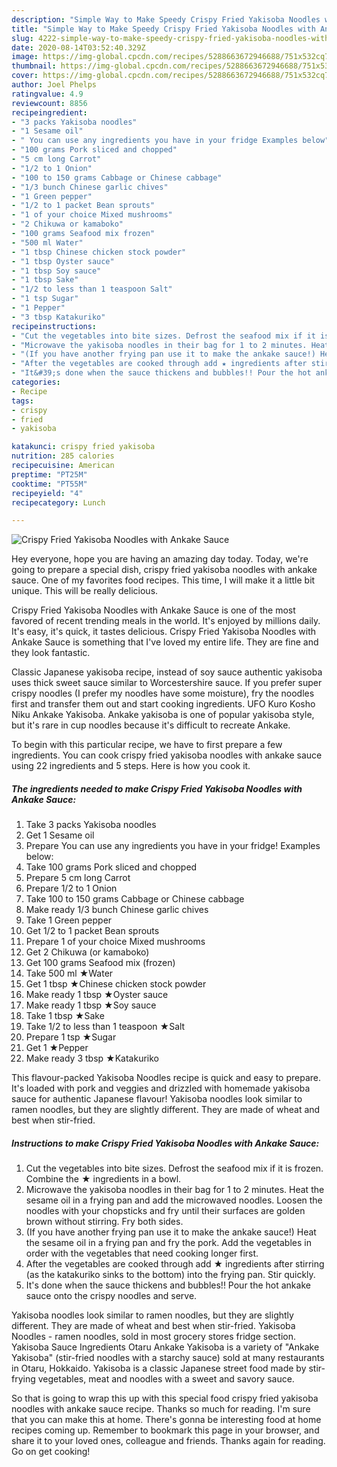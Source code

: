 ```yaml
---
description: "Simple Way to Make Speedy Crispy Fried Yakisoba Noodles with Ankake Sauce"
title: "Simple Way to Make Speedy Crispy Fried Yakisoba Noodles with Ankake Sauce"
slug: 4222-simple-way-to-make-speedy-crispy-fried-yakisoba-noodles-with-ankake-sauce
date: 2020-08-14T03:52:40.329Z
image: https://img-global.cpcdn.com/recipes/5288663672946688/751x532cq70/crispy-fried-yakisoba-noodles-with-ankake-sauce-recipe-main-photo.jpg
thumbnail: https://img-global.cpcdn.com/recipes/5288663672946688/751x532cq70/crispy-fried-yakisoba-noodles-with-ankake-sauce-recipe-main-photo.jpg
cover: https://img-global.cpcdn.com/recipes/5288663672946688/751x532cq70/crispy-fried-yakisoba-noodles-with-ankake-sauce-recipe-main-photo.jpg
author: Joel Phelps
ratingvalue: 4.9
reviewcount: 8856
recipeingredient:
- "3 packs Yakisoba noodles"
- "1 Sesame oil"
- " You can use any ingredients you have in your fridge Examples below"
- "100 grams Pork sliced and chopped"
- "5 cm long Carrot"
- "1/2 to 1 Onion"
- "100 to 150 grams Cabbage or Chinese cabbage"
- "1/3 bunch Chinese garlic chives"
- "1 Green pepper"
- "1/2 to 1 packet Bean sprouts"
- "1 of your choice Mixed mushrooms"
- "2 Chikuwa or kamaboko"
- "100 grams Seafood mix frozen"
- "500 ml Water"
- "1 tbsp Chinese chicken stock powder"
- "1 tbsp Oyster sauce"
- "1 tbsp Soy sauce"
- "1 tbsp Sake"
- "1/2 to less than 1 teaspoon Salt"
- "1 tsp Sugar"
- "1 Pepper"
- "3 tbsp Katakuriko"
recipeinstructions:
- "Cut the vegetables into bite sizes. Defrost the seafood mix if it is frozen. Combine the ★ ingredients in a bowl."
- "Microwave the yakisoba noodles in their bag for 1 to 2 minutes. Heat the sesame oil in a frying pan and add the microwaved noodles. Loosen the noodles with your chopsticks and fry until their surfaces are golden brown without stirring. Fry both sides."
- "(If you have another frying pan use it to make the ankake sauce!) Heat the sesame oil in a frying pan and fry the pork. Add the vegetables in order with the vegetables that need cooking longer first."
- "After the vegetables are cooked through add ★ ingredients after stirring (as the katakuriko sinks to the bottom) into the frying pan. Stir quickly."
- "It&#39;s done when the sauce thickens and bubbles!! Pour the hot ankake sauce onto the crispy noodles and serve."
categories:
- Recipe
tags:
- crispy
- fried
- yakisoba

katakunci: crispy fried yakisoba 
nutrition: 285 calories
recipecuisine: American
preptime: "PT25M"
cooktime: "PT55M"
recipeyield: "4"
recipecategory: Lunch

---
```



![Crispy Fried Yakisoba Noodles with Ankake Sauce](https://img-global.cpcdn.com/recipes/5288663672946688/751x532cq70/crispy-fried-yakisoba-noodles-with-ankake-sauce-recipe-main-photo.jpg)

Hey everyone, hope you are having an amazing day today. Today, we're going to prepare a special dish, crispy fried yakisoba noodles with ankake sauce. One of my favorites food recipes. This time, I will make it a little bit unique. This will be really delicious.

Crispy Fried Yakisoba Noodles with Ankake Sauce is one of the most favored of recent trending meals in the world. It's enjoyed by millions daily. It's easy, it's quick, it tastes delicious. Crispy Fried Yakisoba Noodles with Ankake Sauce is something that I've loved my entire life. They are fine and they look fantastic.

Classic Japanese yakisoba recipe, instead of soy sauce authentic yakisoba uses thick sweet sauce similar to Worcestershire sauce. If you prefer super crispy noodles (I prefer my noodles have some moisture), fry the noodles first and transfer them out and start cooking ingredients. UFO Kuro Kosho Niku Ankake Yakisoba. Ankake yakisoba is one of popular yakisoba style, but it&#39;s rare in cup noodles because it&#39;s difficult to recreate Ankake.


To begin with this particular recipe, we have to first prepare a few ingredients. You can cook crispy fried yakisoba noodles with ankake sauce using 22 ingredients and 5 steps. Here is how you cook it.

<!--inarticleads1-->

##### The ingredients needed to make Crispy Fried Yakisoba Noodles with Ankake Sauce:

1. Take 3 packs Yakisoba noodles
1. Get 1 Sesame oil
1. Prepare  You can use any ingredients you have in your fridge! Examples below:
1. Take 100 grams Pork sliced and chopped
1. Prepare 5 cm long Carrot
1. Prepare 1/2 to 1 Onion
1. Take 100 to 150 grams Cabbage or Chinese cabbage
1. Make ready 1/3 bunch Chinese garlic chives
1. Take 1 Green pepper
1. Get 1/2 to 1 packet Bean sprouts
1. Prepare 1 of your choice Mixed mushrooms
1. Get 2 Chikuwa (or kamaboko)
1. Get 100 grams Seafood mix (frozen)
1. Take 500 ml ★Water
1. Get 1 tbsp ★Chinese chicken stock powder
1. Make ready 1 tbsp ★Oyster sauce
1. Make ready 1 tbsp ★Soy sauce
1. Take 1 tbsp ★Sake
1. Take 1/2 to less than 1 teaspoon ★Salt
1. Prepare 1 tsp ★Sugar
1. Get 1 ★Pepper
1. Make ready 3 tbsp ★Katakuriko


This flavour-packed Yakisoba Noodles recipe is quick and easy to prepare. It&#39;s loaded with pork and veggies and drizzled with homemade yakisoba sauce for authentic Japanese flavour! Yakisoba noodles look similar to ramen noodles, but they are slightly different. They are made of wheat and best when stir-fried. 

<!--inarticleads2-->

##### Instructions to make Crispy Fried Yakisoba Noodles with Ankake Sauce:

1. Cut the vegetables into bite sizes. Defrost the seafood mix if it is frozen. Combine the ★ ingredients in a bowl.
1. Microwave the yakisoba noodles in their bag for 1 to 2 minutes. Heat the sesame oil in a frying pan and add the microwaved noodles. Loosen the noodles with your chopsticks and fry until their surfaces are golden brown without stirring. Fry both sides.
1. (If you have another frying pan use it to make the ankake sauce!) Heat the sesame oil in a frying pan and fry the pork. Add the vegetables in order with the vegetables that need cooking longer first.
1. After the vegetables are cooked through add ★ ingredients after stirring (as the katakuriko sinks to the bottom) into the frying pan. Stir quickly.
1. It&#39;s done when the sauce thickens and bubbles!! Pour the hot ankake sauce onto the crispy noodles and serve.


Yakisoba noodles look similar to ramen noodles, but they are slightly different. They are made of wheat and best when stir-fried. Yakisoba Noodles - ramen noodles, sold in most grocery stores fridge section. Yakisoba Sauce Ingredients Otaru Ankake Yakisoba is a variety of &#34;Ankake Yakisoba&#34; (stir-fried noodles with a starchy sauce) sold at many restaurants in Otaru, Hokkaido. Yakisoba is a classic Japanese street food made by stir-frying vegetables, meat and noodles with a sweet and savory sauce. 

So that is going to wrap this up with this special food crispy fried yakisoba noodles with ankake sauce recipe. Thanks so much for reading. I'm sure that you can make this at home. There's gonna be interesting food at home recipes coming up. Remember to bookmark this page in your browser, and share it to your loved ones, colleague and friends. Thanks again for reading. Go on get cooking!
